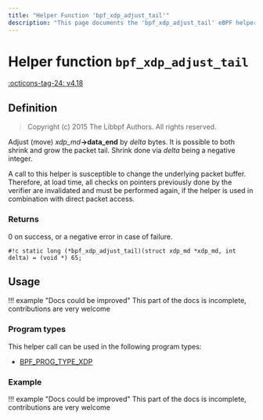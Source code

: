 ```yaml
---
title: "Helper Function 'bpf_xdp_adjust_tail'"
description: "This page documents the 'bpf_xdp_adjust_tail' eBPF helper function, including its defintion, usage, program types that can use it, and examples."
---
```

# Helper function `bpf_xdp_adjust_tail`

<!-- [FEATURE_TAG](bpf_xdp_adjust_tail) -->
[:octicons-tag-24: v4.18](https://github.com/torvalds/linux/commit/b32cc5b9a346319c171e3ad905e0cddda032b5eb)
<!-- [/FEATURE_TAG] -->

## Definition

> Copyright (c) 2015 The Libbpf Authors. All rights reserved.


<!-- [HELPER_FUNC_DEF] -->
Adjust (move) _xdp_md_**->data_end** by _delta_ bytes. It is possible to both shrink and grow the packet tail. Shrink done via _delta_ being a negative integer.

A call to this helper is susceptible to change the underlying packet buffer. Therefore, at load time, all checks on pointers previously done by the verifier are invalidated and must be performed again, if the helper is used in combination with direct packet access.

### Returns

0 on success, or a negative error in case of failure.

`#!c static long (*bpf_xdp_adjust_tail)(struct xdp_md *xdp_md, int delta) = (void *) 65;`
<!-- [/HELPER_FUNC_DEF] -->

## Usage

!!! example "Docs could be improved"
    This part of the docs is incomplete, contributions are very welcome

### Program types

This helper call can be used in the following program types:

<!-- DO NOT EDIT MANUALLY -->
<!-- [HELPER_FUNC_PROG_REF] -->
 * [BPF_PROG_TYPE_XDP](../program-type/BPF_PROG_TYPE_XDP.md)
<!-- [/HELPER_FUNC_PROG_REF] -->

### Example

!!! example "Docs could be improved"
    This part of the docs is incomplete, contributions are very welcome
